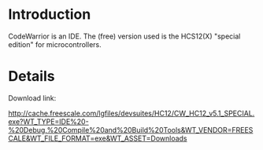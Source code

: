 # Introduction #

CodeWarrior is an IDE. The (free) version used is the HCS12(X) "special edition" for microcontrollers.


# Details #

Download link:

http://cache.freescale.com/lgfiles/devsuites/HC12/CW_HC12_v5.1_SPECIAL.exe?WT_TYPE=IDE%20-%20Debug,%20Compile%20and%20Build%20Tools&WT_VENDOR=FREESCALE&WT_FILE_FORMAT=exe&WT_ASSET=Downloads